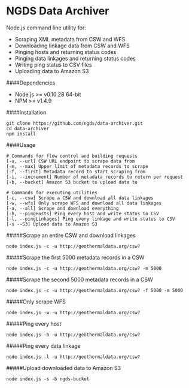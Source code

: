 NGDS Data Archiver
==================
Node.js command line utility for:
- Scraping XML metadata from CSW and WFS
- Downloading linkage data from CSW and WFS
- Pinging hosts and returning status codes
- Pinging data linkages and returning status codes
- Writing ping status to CSV files
- Uploading data to Amazon S3

####Dependencies
* Node.js >= v0.10.28 64-bit
* NPM >= v1.4.9

####Installation
```
git clone https://github.com/ngds/data-archiver.git
cd data-archiver
npm install
```

####Usage
```
# Commands for flow control and building requests
[-u, --url] CSW URL endpoint to scrape data from
[-m, --max] Upper limit of metadata records to scrape
[-f, --first] Metadata record to start scraping from
[-i, --increment] Number of metadata records to return per request
[-b, --bucket] Amazon S3 bucket to upload data to

# Commands for executing utilities
[-c, --csw] Scrape a CSW and download all data linkages
[-w, --wfs] Only scrape WFS and download all data linkages
[-a, --all] Scrape and download everything
[-h, --pingHosts] Ping every host and write status to CSV
[-l, --pingLinkages] Ping every linkage and write status to CSV
[-s --S3] Upload data to Amazon S3
```

#####Scrape an entire CSW and download linkages
```
node index.js -c -u http://geothermaldata.org/csw?
```

#####Scrape the first 5000 metadata records in a CSW
```
node index.js -c -u http://geothermaldata.org/csw? -m 5000
```

#####Scrape the second 5000 metadata records in a CSW
```
node index.js -c -u http://geothermaldata.org/csw? -f 5000 -m 5000
```

#####Only scrape WFS
```
node index.js -w -u http://geothermaldata.org/csw?
```

#####Ping every host
```
node index.js -h -u http://geothermaldata.org/csw?
```

#####Ping every data linkage
```
node index.js -l -u http://geothermaldata.org/csw?
```

#####Upload downloaded data to Amazon S3
```
node index.js -s -b ngds-bucket
```
